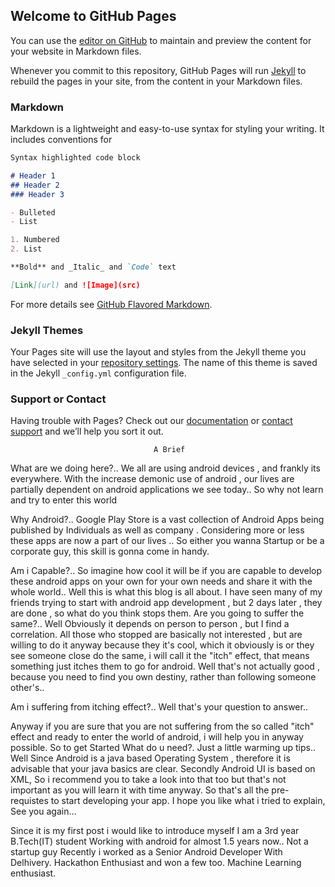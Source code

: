 ## Welcome to GitHub Pages

You can use the [editor on GitHub](https://github.com/TUSHARZ/easyAndroid/edit/master/index.md) to maintain and preview the content for your website in Markdown files.

Whenever you commit to this repository, GitHub Pages will run [Jekyll](https://jekyllrb.com/) to rebuild the pages in your site, from the content in your Markdown files.

### Markdown

Markdown is a lightweight and easy-to-use syntax for styling your writing. It includes conventions for

```markdown
Syntax highlighted code block

# Header 1
## Header 2
### Header 3

- Bulleted
- List

1. Numbered
2. List

**Bold** and _Italic_ and `Code` text

[Link](url) and ![Image](src)
```

For more details see [GitHub Flavored Markdown](https://guides.github.com/features/mastering-markdown/).

### Jekyll Themes

Your Pages site will use the layout and styles from the Jekyll theme you have selected in your [repository settings](https://github.com/TUSHARZ/easyAndroid/settings). The name of this theme is saved in the Jekyll `_config.yml` configuration file.

### Support or Contact

Having trouble with Pages? Check out our [documentation](https://help.github.com/categories/github-pages-basics/) or [contact support](https://github.com/contact) and we’ll help you sort it out.



                                    A Brief





What are we doing here?..
We all are using android devices , and frankly its everywhere.
With the increase demonic use of android , our lives are partially dependent on android applications we see today..
So why not learn and try to enter this world

Why Android?..
Google Play Store is a  vast collection of Android Apps being published by Individuals as well as company .
Considering more or less these apps are now a part of our lives ..
So either you wanna Startup or be a corporate guy, this skill is gonna come in handy.

Am i Capable?..
So imagine how cool it will be if you are capable to develop these android apps on your own for your own needs and share it with the whole world..
Well this is what this blog is all about.
I have seen many of my friends trying to start with android app development , but 2 days later , they are done , so what do you think stops them. Are you going to suffer the same?..
Well Obviously it depends on person to person , but I find a correlation.
All those who stopped are basically not interested , but are willing to do it anyway because they it's cool, which it obviously is or they see someone close do the same, i will call it the "itch" effect, that means something just itches them to go for android.
Well that's not actually good , because you need to find you own destiny, rather than following someone other's..

Am i suffering from itching effect?..
Well that's your question to answer..


Anyway if you are sure that you are not suffering from the so called "itch" effect and ready to enter the world of android, i will help you in anyway possible.
So to get Started What do u need?.
Just a little warming up tips..
Well Since Android is a java based Operating System , therefore it is advisable that your java basics are clear.
Secondly Android UI is based on XML, So i recommend you to take a look into that too but that's not important as you will learn it with time anyway.
So that's all the pre-requistes to start developing your app.
I hope you like what i tried to explain,
See you again...


Since it is my first post i would like to introduce myself
I am a 3rd year B.Tech(IT) student
Working with android for almost 1.5 years now..
Not a startup guy
Recently i worked as a Senior Android Developer With Delhivery.
Hackathon Enthusiast and won a few too.
Machine Learning enthusiast.






